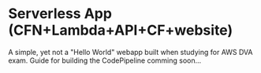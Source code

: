 # Serverless App (CFN+Lambda+API+CF+website)
A simple, yet not a "Hello World" webapp built when studying for AWS DVA exam. Guide for building the CodePipeline comming soon...
